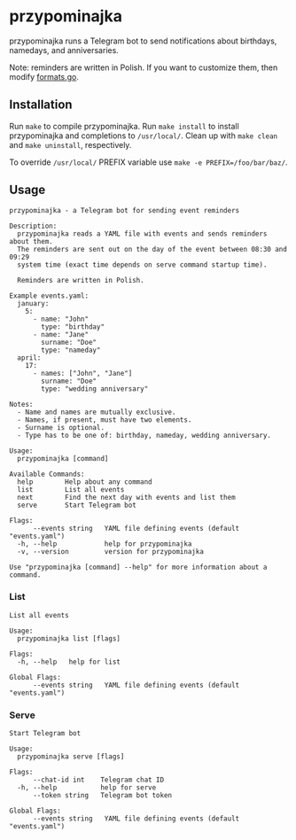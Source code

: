 # przypominajka

przypominajka runs a Telegram bot to send notifications about birthdays,
namedays, and anniversaries.

Note: reminders are written in Polish. If you want to customize them, then
modify [formats.go](formats.go).

## Installation
Run `make` to compile przypominajka.
Run `make install` to install przypominajka and completions to `/usr/local/`.
Clean up with `make clean` and `make uninstall`, respectively.

To override `/usr/local/` PREFIX variable use `make -e PREFIX=/foo/bar/baz/`.

## Usage
```
przypominajka - a Telegram bot for sending event reminders

Description:
  przypominajka reads a YAML file with events and sends reminders about them.
  The reminders are sent out on the day of the event between 08:30 and 09:29
  system time (exact time depends on serve command startup time).

  Reminders are written in Polish.

Example events.yaml:
  january:
    5:
      - name: "John"
        type: "birthday"
      - name: "Jane"
        surname: "Doe"
        type: "nameday"
  april:
    17:
      - names: ["John", "Jane"]
        surname: "Doe"
        type: "wedding anniversary"

Notes:
  - Name and names are mutually exclusive.
  - Names, if present, must have two elements.
  - Surname is optional.
  - Type has to be one of: birthday, nameday, wedding anniversary.

Usage:
  przypominajka [command]

Available Commands:
  help        Help about any command
  list        List all events
  next        Find the next day with events and list them
  serve       Start Telegram bot

Flags:
      --events string   YAML file defining events (default "events.yaml")
  -h, --help            help for przypominajka
  -v, --version         version for przypominajka

Use "przypominajka [command] --help" for more information about a command.
```

### List
```
List all events

Usage:
  przypominajka list [flags]

Flags:
  -h, --help   help for list

Global Flags:
      --events string   YAML file defining events (default "events.yaml")
```

### Serve
```
Start Telegram bot

Usage:
  przypominajka serve [flags]

Flags:
      --chat-id int    Telegram chat ID
  -h, --help           help for serve
      --token string   Telegram bot token

Global Flags:
      --events string   YAML file defining events (default "events.yaml")
```
